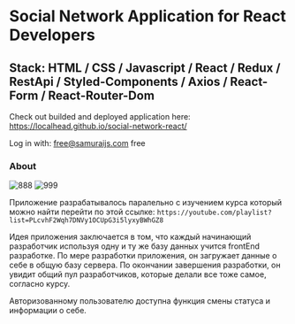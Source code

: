 # Social Network Application for React Developers

## Stack: HTML / CSS / Javascript / React / Redux / RestApi / Styled-Components / Axios / React-Form / React-Router-Dom

Check out builded and deployed application here:
https://localhead.github.io/social-network-react/

Log in with:
free@samuraijs.com
free

### About

![888](https://user-images.githubusercontent.com/33180512/233798518-79933502-f979-441e-aa66-099fbc36eb30.png)
![999](https://user-images.githubusercontent.com/33180512/233798525-43951b4d-34cf-4e94-8cca-8589db203458.png)

Приложение разрабатывалось паралельно с изучением курса который можно найти перейти по этой ссылке:
`https://youtube.com/playlist?list=PLcvhF2Wqh7DNVy1OCUpG3i5lyxyBWhGZ8`

Идея приложения заключается в том, что каждый начинающий разработчик используя одну и ту же базу данных учится frontEnd разработке. По мере разработки приложения, он загружает данные о себе в общую базу сервера. По окончании завершения разработки, он увидит общий пул разработчиков, которые делали все тоже самое, согласно курсу.

Авторизованному пользователю доступна функция смены статуса и информации о себе.
